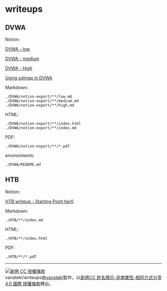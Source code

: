 # writeups

## DVWA

Notion:

[DVWA - low](https://dogev0x.notion.site/DVWA-7ed9db8c64ed4531a35a5f585e5a205f)

[DVWA - medium](https://dogev0x.notion.site/DVWA-medium-85550fc2a9da428ea22d2c5aeb562b00)

[DVWA - High](https://dogev0x.notion.site/DVWA-High-0f6b699ecbcd4ea4b527a49a69376501)

[Using sqlmap in DVWA](https://dogev0x.notion.site/Using-sqlmap-in-DVWA-d8e708897e7a477986a84e85880829e2)

Markdown:
```
./DVWA/notion-export/**/low.md
./DVWA/notion-export/**/medium.md
./DVWA/notion-export/**/high.md
```

HTML:
```
./DVWA/notion-export/**/index.html
./DVWA/notion-export/**/index.md
```

PDF:
```
./DVWA/notion-export/**/*.pdf
```

environments:
```
./DVWA/README.md
```

## HTB

Notion:

[HTB writeup - Starting Point tier0](https://dogev0x.notion.site/HTB-writeup-Starting-Point-tier0-5396e56955e5485fa410c660c9a99ce9)

Markdown:
```
./HTB/**/index.md
```

HTML:
```
./HTB/**/index.html
```

PDF:
```
./HTB/**/*.pdf
```

---

<a rel="license" href="http://creativecommons.org/licenses/by-nc-sa/4.0/"><img alt="創用 CC 授權條款" style="border-width:0" src="https://i.creativecommons.org/l/by-nc-sa/4.0/88x31.png" /></a><br /><span xmlns:dct="http://purl.org/dc/terms/" property="dct:title">vansteki/writeups</span>由<a xmlns:cc="http://creativecommons.org/ns#" href="github.com/vansteki/writeups/" property="cc:attributionName" rel="cc:attributionURL">vansteki</a>製作，以<a rel="license" href="http://creativecommons.org/licenses/by-nc-sa/4.0/">創用CC 姓名標示-非商業性-相同方式分享 4.0 國際 授權條款</a>釋出。
